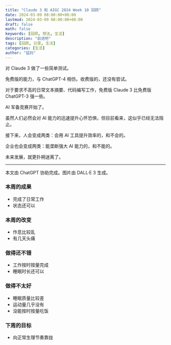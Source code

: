 ```yaml
---
title: "Claude 3 和 AIGC 2024 Week 10 回顾"
date: 2024-03-09 08:00:00+08:00
lastmod: 2024-03-09 08:00:00+08:00
draft: false
math: false
keywords: [回顾, 想法, 生活]
description: "前进吧"
tags: [回顾, 记录, 生活]
categories: [生活]
author: "猛犸"
---
```


对 Claude 3 做了一些简单测试。

免费版的能力，与 ChatGPT-4 相仿。收费版的，还没有尝试。

对于要求不高的日常文本摘要、代码编写工作，免费版 Claude 3 比免费版 ChatGPT-3 强一些。

AI 军备竞赛开始了。

虽然人们必然会对 AI 能力的迅速提升心怀恐惧，但目前看来，这似乎已经无法阻止。

接下来，人会变成两类：会用 AI 工具提升效率的，和不会的。

企业也会变成两类：能垄断强大 AI 能力的，和不能的。

未来发展，就更扑朔迷离了。

---

本文由 ChatGPT 协助完成。图片由 DALL·E 3 生成。

### 本周的成果

- 完成了日常工作
- 状态还可以

### 本周的改变

- 作息比较乱
- 有几天头痛

### 做得还不错

- 工作按时按量完成
- 睡眠时长还可以

### 做得不太好

- 睡眠质量比较差
- 运动量几乎没有
- 没能按时按量吃饭

### 下周的目标

- 向正常生理节奏靠拢
